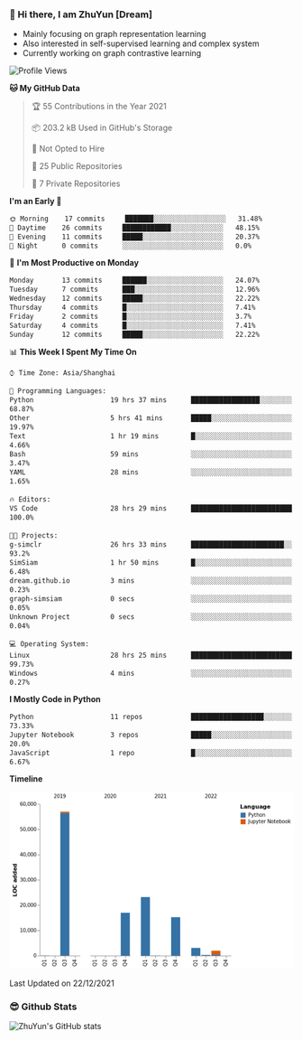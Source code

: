 ### 👋 Hi there, I am ZhuYun [Dream]

- Mainly focusing on graph representation learning
- Also interested in self-supervised learning and complex system
- Currently working on graph contrastive learning

<!--START_SECTION:waka-->
![Profile Views](http://img.shields.io/badge/Profile%20Views-63-blue)

**🐱 My GitHub Data** 

> 🏆 55 Contributions in the Year 2021
 > 
> 📦 203.2 kB Used in GitHub's Storage 
 > 
> 🚫 Not Opted to Hire
 > 
> 📜 25 Public Repositories 
 > 
> 🔑 7 Private Repositories  
 > 
**I'm an Early 🐤** 

```text
🌞 Morning    17 commits     ███████░░░░░░░░░░░░░░░░░░   31.48% 
🌆 Daytime    26 commits     ████████████░░░░░░░░░░░░░   48.15% 
🌃 Evening    11 commits     █████░░░░░░░░░░░░░░░░░░░░   20.37% 
🌙 Night      0 commits      ░░░░░░░░░░░░░░░░░░░░░░░░░   0.0%

```
📅 **I'm Most Productive on Monday** 

```text
Monday       13 commits     ██████░░░░░░░░░░░░░░░░░░░   24.07% 
Tuesday      7 commits      ███░░░░░░░░░░░░░░░░░░░░░░   12.96% 
Wednesday    12 commits     █████░░░░░░░░░░░░░░░░░░░░   22.22% 
Thursday     4 commits      █░░░░░░░░░░░░░░░░░░░░░░░░   7.41% 
Friday       2 commits      █░░░░░░░░░░░░░░░░░░░░░░░░   3.7% 
Saturday     4 commits      █░░░░░░░░░░░░░░░░░░░░░░░░   7.41% 
Sunday       12 commits     █████░░░░░░░░░░░░░░░░░░░░   22.22%

```


📊 **This Week I Spent My Time On** 

```text
⌚︎ Time Zone: Asia/Shanghai

💬 Programming Languages: 
Python                   19 hrs 37 mins      █████████████████░░░░░░░░   68.87% 
Other                    5 hrs 41 mins       █████░░░░░░░░░░░░░░░░░░░░   19.97% 
Text                     1 hr 19 mins        █░░░░░░░░░░░░░░░░░░░░░░░░   4.66% 
Bash                     59 mins             ░░░░░░░░░░░░░░░░░░░░░░░░░   3.47% 
YAML                     28 mins             ░░░░░░░░░░░░░░░░░░░░░░░░░   1.65%

🔥 Editors: 
VS Code                  28 hrs 29 mins      █████████████████████████   100.0%

🐱‍💻 Projects: 
g-simclr                 26 hrs 33 mins      ███████████████████████░░   93.2% 
SimSiam                  1 hr 50 mins        █░░░░░░░░░░░░░░░░░░░░░░░░   6.48% 
dream.github.io          3 mins              ░░░░░░░░░░░░░░░░░░░░░░░░░   0.23% 
graph-simsiam            0 secs              ░░░░░░░░░░░░░░░░░░░░░░░░░   0.05% 
Unknown Project          0 secs              ░░░░░░░░░░░░░░░░░░░░░░░░░   0.04%

💻 Operating System: 
Linux                    28 hrs 25 mins      █████████████████████████   99.73% 
Windows                  4 mins              ░░░░░░░░░░░░░░░░░░░░░░░░░   0.27%

```

**I Mostly Code in Python** 

```text
Python                   11 repos            ██████████████████░░░░░░░   73.33% 
Jupyter Notebook         3 repos             █████░░░░░░░░░░░░░░░░░░░░   20.0% 
JavaScript               1 repo              █░░░░░░░░░░░░░░░░░░░░░░░░   6.67%

```


**Timeline**

![Chart not found](https://raw.githubusercontent.com/ZhuYun97/ZhuYun97/main/charts/bar_graph.png) 


 Last Updated on 22/12/2021
<!--END_SECTION:waka-->

### 😎 Github Stats
![ZhuYun's GitHub stats](https://github-readme-stats.vercel.app/api?username=ZhuYun97&show_icons=true&theme=onedark)
